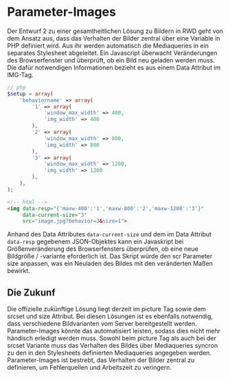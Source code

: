 Parameter-Images
================

Der Entwurf 2 zu einer gesamtheitlichen Lösung zu Bildern in RWD geht von dem Ansatz aus, dass das Verhalten der Bilder zentral über eine Variable in PHP definiert wird. Aus ihr werden automatisch die Mediaqueries in ein separates Stylesheet abgeleitet. Ein Javascript überwacht Veränderungen des Browserfenster und überprüft, ob ein Bild neu geladen werden muss. Die dafür notwendigen Informationen bezieht es aus einem Data Attribut im IMG-Tag.

```php
// php
$setup = array(
	'behaviorname' => array(
		'1' => array(
			'window_max_width' => 400,
			'img_width' => 400
		),
		'2' => array(
			'window_max_width' => 800,
			'img_width' => 800
		),
		'3' => array(
			'window_max_width' => 1200,
			'img_width' => 1200
		),
	),
);
```

```html
<!-- html -->
<img data-resp="{'maxw-400':'1','maxw-800':'2','maxw-1200':'3'}" 
	 data-current-size="3" 
	 src="image.jpg?behavior=3&size=1">
```

Anhand des Data Attributes ```data-current-size``` und dem im Data Attribut ```data-resp``` gegebenem JSON-Objektes kann ein Javaskript bei Größenveränderung des Browserfensters überprüfen, ob eine neue Bildgröße / -variante eforderlich ist. Das Skript würde den scr Parameter size anpassen, was ein Neuladen des Bildes mit den veränderten Maßen bewirkt.

Die Zukunf
----------------
Die offizielle zukünftige Lösung liegt derzeit im picture Tag sowie dem srcset und size Attribut. Bei diesen Lösungen ist es ebenfalls notwendig, dass verschiedene Bildvarianten vom Server bereitgestellt werden. Parameter-Images könnte das automatisiert leisten, sodass dies nicht mehr händisch erledigt werden muss. Sowohl beim picture Tag als auch bei der srcset Variante muss das Verhalten des Bildes über Mediaqueries syncron zu den in den Stylesheets definierten Mediaqueries angegeben werden. Parameter-Images ist bestrebt, das Verhalten der Bilder zentral zu definieren, um Fehlerquellen und Arbeitszeit zu veringern.
